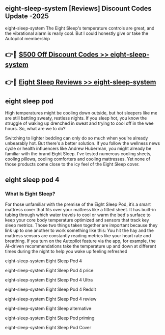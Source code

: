 ## eight-sleep-system [Reviews​] Discount Codes Update -2025

eight-sleep-system The Eight Sleep's temperature controls are great, and the vibrational alarm is really cool. But I could honestly give or take the Autopilot membership

## 👉🔴 [$500 Off Discount Codes >> eight-sleep-system](http://download.freeplayer.one?title=eight-sleep-system&ref=18-ES)

## 👉🔴 [Eight Sleep Reviews >> eight-sleep-system](http://download.freeplayer.one?title=eight-sleep-system&ref=18-ES)

## eight sleep pod

High temperatures might be cooling down outside, but hot sleepers like me are still battling sweaty, restless nights. If you sleep hot, you know the struggle of waking up drenched in sweat and trying to cool off in the wee hours. So, what are we to do?

Switching to lighter bedding can only do so much when you're already unbearably hot. But there's a better solution. If you follow the wellness news cycle or health influencers like Andrew Huberman, you might already be familiar with the brand Eight Sleep. I've tested numerous cooling sheets, cooling pillows, cooling comforters and cooling mattresses. Yet none of those products come close to the icy feel of the Eight Sleep cover.

## eight sleep pod 4

### What Is Eight Sleep?

For those unfamiliar with the premise of the Eight Sleep Pod, it’s a smart mattress cover that fits over your mattress like a fitted sheet. It has built-in tubing through which water travels to cool or warm the bed's surface to keep your core body temperature optimized and sensors that track key sleep metrics. Those two things taken together are important because they link up to one another to work something like this: You hit the hay and the mattress sensors are constantly reading metrics like your heart rate and breathing. If you turn on the Autopilot feature via the app, for example, the AI-driven recommendations take the temperature up and down at different times during the night to help you wake up feeling refreshed

eight-sleep-system Eight Sleep Pod 4

eight-sleep-system Eight Sleep Pod 4 price

eight-sleep-system Eight Sleep Pod 4 Ultra

eight-sleep-system Eight Sleep Pod 4 Reddit

eight-sleep-system Eight Sleep Pod 4 review

eight-sleep-system Eight Sleep alternative

eight-sleep-system Eight Sleep Pod priming

eight-sleep-system Eight Sleep Pod Cover